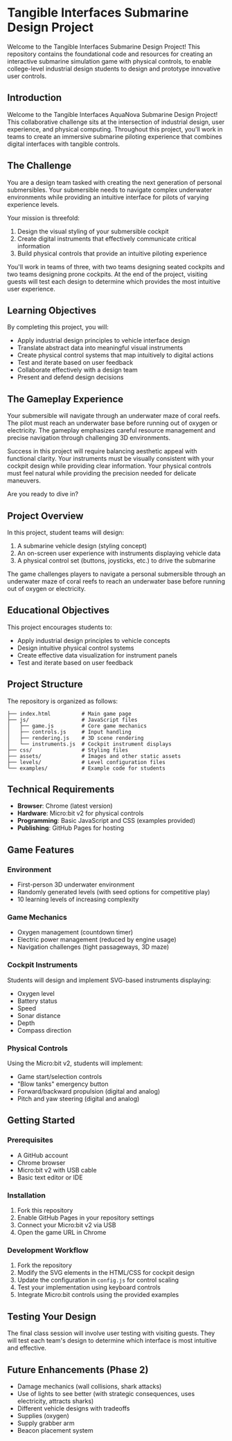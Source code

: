 # Tangible Interfaces Submarine Design Project

Welcome to the Tangible Interfaces Submarine Design Project! This repository contains the foundational code and resources for creating an interactive submarine simulation game with physical controls, to enable college-level industrial design students to design and prototype innovative user controls.
## Introduction

Welcome to the Tangible Interfaces AquaNova Submarine Design Project! This collaborative challenge sits at the intersection of industrial design, user experience, and physical computing. Throughout this project, you'll work in teams to create an immersive submarine piloting experience that combines digital interfaces with tangible controls.

## The Challenge

You are a design team tasked with creating the next generation of personal submersibles. Your submersible needs to navigate complex underwater environments while providing an intuitive interface for pilots of varying experience levels.

Your mission is threefold:
1. Design the visual styling of your submersible cockpit
2. Create digital instruments that effectively communicate critical information
3. Build physical controls that provide an intuitive piloting experience

You'll work in teams of three, with two teams designing seated cockpits and two teams designing prone cockpits. At the end of the project, visiting guests will test each design to determine which provides the most intuitive user experience.

## Learning Objectives

By completing this project, you will:
- Apply industrial design principles to vehicle interface design
- Translate abstract data into meaningful visual instruments
- Create physical control systems that map intuitively to digital actions
- Test and iterate based on user feedback
- Collaborate effectively with a design team
- Present and defend design decisions

## The Gameplay Experience

Your submersible will navigate through an underwater maze of coral reefs. The pilot must reach an underwater base before running out of oxygen or electricity. The gameplay emphasizes careful resource management and precise navigation through challenging 3D environments.

Success in this project will require balancing aesthetic appeal with functional clarity. Your instruments must be visually consistent with your cockpit design while providing clear information. Your physical controls must feel natural while providing the precision needed for delicate maneuvers.

Are you ready to dive in?


## Project Overview

In this project, student teams will design:

1. A submarine vehicle design (styling concept)
2. An on-screen user experience with instruments displaying vehicle data
3. A physical control set (buttons, joysticks, etc.) to drive the submarine

The game challenges players to navigate a personal submersible through an underwater maze of coral reefs to reach an underwater base before running out of oxygen or electricity.

## Educational Objectives

This project encourages students to:
- Apply industrial design principles to vehicle concepts
- Design intuitive physical control systems
- Create effective data visualization for instrument panels
- Test and iterate based on user feedback

## Project Structure

The repository is organized as follows:

```
├── index.html          # Main game page
├── js/                 # JavaScript files
│   ├── game.js         # Core game mechanics
│   ├── controls.js     # Input handling
│   ├── rendering.js    # 3D scene rendering
│   └── instruments.js  # Cockpit instrument displays
├── css/                # Styling files
├── assets/             # Images and other static assets
├── levels/             # Level configuration files
└── examples/           # Example code for students
```

## Technical Requirements

- **Browser**: Chrome (latest version)
- **Hardware**: Micro:bit v2 for physical controls
- **Programming**: Basic JavaScript and CSS (examples provided)
- **Publishing**: GitHub Pages for hosting

## Game Features

### Environment
- First-person 3D underwater environment
- Randomly generated levels (with seed options for competitive play)
- 10 learning levels of increasing complexity

### Game Mechanics
- Oxygen management (countdown timer)
- Electric power management (reduced by engine usage)
- Navigation challenges (tight passageways, 3D maze)

### Cockpit Instruments
Students will design and implement SVG-based instruments displaying:
- Oxygen level
- Battery status
- Speed
- Sonar distance
- Depth
- Compass direction

### Physical Controls
Using the Micro:bit v2, students will implement:
- Game start/selection controls
- "Blow tanks" emergency button
- Forward/backward propulsion (digital and analog)
- Pitch and yaw steering (digital and analog)

## Getting Started

### Prerequisites
- A GitHub account
- Chrome browser
- Micro:bit v2 with USB cable
- Basic text editor or IDE

### Installation
1. Fork this repository
2. Enable GitHub Pages in your repository settings
3. Connect your Micro:bit v2 via USB
4. Open the game URL in Chrome

### Development Workflow
1. Fork the repository
2. Modify the SVG elements in the HTML/CSS for cockpit design
3. Update the configuration in `config.js` for control scaling
4. Test your implementation using keyboard controls
5. Integrate Micro:bit controls using the provided examples

## Testing Your Design

The final class session will involve user testing with visiting guests. They will test each team's design to determine which interface is most intuitive and effective.

## Future Enhancements (Phase 2)
- Damage mechanics (wall collisions, shark attacks)
- Use of lights to see better (with strategic consequences, uses electricity, attracts sharks)
- Different vehicle designs with tradeoffs
- Supplies (oxygen)
- Supply grabber arm
- Beacon placement system

